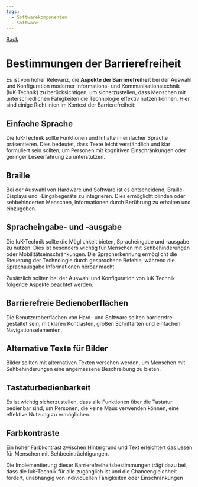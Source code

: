 ```yaml
---
tags:
  - Softwarekomponenten
  - Software
---
```

[Back](Uebersicht%20der%20Softwarekomponenten%20Themen.md)
# Bestimmungen der Barrierefreiheit
Es ist von hoher Relevanz, die **Aspekte der Barrierefreiheit** bei der Auswahl und Konfiguration moderner Informations- und Kommunikationstechnik (IuK-Technik) zu berücksichtigen, um sicherzustellen, dass Menschen mit unterschiedlichen Fähigkeiten die Technologie effektiv nutzen können. Hier sind einige Richtlinien im Kontext der Barrierefreiheit:

## Einfache Sprache
Die IuK-Technik sollte Funktionen und Inhalte in einfacher Sprache präsentieren. Dies bedeutet, dass Texte leicht verständlich und klar formuliert sein sollten, um Personen mit kognitiven Einschränkungen oder geringer Leseerfahrung zu unterstützen.

## Braille
Bei der Auswahl von Hardware und Software ist es entscheidend, Braille-Displays und -Eingabegeräte zu integrieren. Dies ermöglicht blinden oder sehbehinderten Menschen, Informationen durch Berührung zu erhalten und einzugeben.

## Spracheingabe- und -ausgabe
Die IuK-Technik sollte die Möglichkeit bieten, Spracheingabe und -ausgabe zu nutzen. Dies ist besonders wichtig für Menschen mit Sehbehinderungen oder Mobilitätseinschränkungen. Die Spracherkennung ermöglicht die Steuerung der Technologie durch gesprochene Befehle, während die Sprachausgabe Informationen hörbar macht.

Zusätzlich sollten bei der Auswahl und Konfiguration von IuK-Technik folgende Aspekte beachtet werden:

## Barrierefreie Bedienoberflächen
Die Benutzeroberflächen von Hard- und Software sollten barrierefrei gestaltet sein, mit klaren Kontrasten, großen Schriftarten und einfachen Navigationselementen.

## Alternative Texte für Bilder
Bilder sollten mit alternativen Texten versehen werden, um Menschen mit Sehbehinderungen eine angemessene Beschreibung zu bieten.

## Tastaturbedienbarkeit
Es ist wichtig sicherzustellen, dass alle Funktionen über die Tastatur bedienbar sind, um Personen, die keine Maus verwenden können, eine effektive Nutzung zu ermöglichen.

## Farbkontraste
Ein hoher Farbkontrast zwischen Hintergrund und Text erleichtert das Lesen für Menschen mit Sehbeeinträchtigungen.

Die Implementierung dieser Barrierefreiheitsbestimmungen trägt dazu bei, dass die IuK-Technik für alle zugänglich ist und die Chancengleichheit fördert, unabhängig von individuellen Fähigkeiten oder Einschränkungen